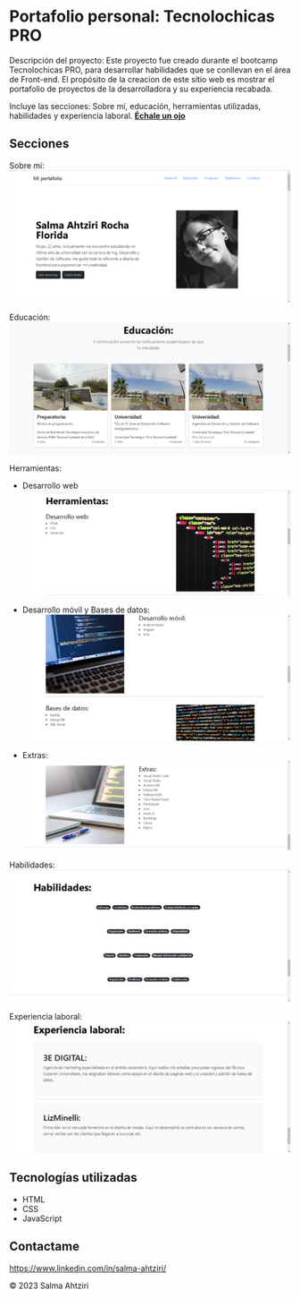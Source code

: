 # Portafolio personal: Tecnolochicas PRO

Descripción del proyecto: 
Este proyecto fue creado durante el bootcamp Tecnolochicas PRO, para desarrollar habilidades que se conllevan en el área de Front-end.
El propósito de la creacion de este sitio web es mostrar el portafolio de proyectos de la desarrolladora y su experiencia recabada.

Incluye las secciones: Sobre mí, educación, herramientas utilizadas, habilidades y experiencia laboral.
<a href="https://main--celebrated-mandazi-bf9001.netlify.app/" target="_blank">**Échale un ojo** </a>

## Secciones

Sobre mí:
![Alt text](image.png)

Educación:
![Alt text](image-1.png)

Herramientas:
- Desarrollo web
![Alt text](image-3.png)

- Desarrollo móvil y Bases de datos:
![Alt text](image-4.png)

- Extras:
![Alt text](image-5.png)

Habilidades:
![Alt text](image-2.png)

Experiencia laboral:
![Alt text](image-6.png)


## Tecnologías utilizadas
- HTML
- CSS
- JavaScript

## Contactame
https://www.linkedin.com/in/salma-ahtziri/


© 2023 Salma Ahtziri